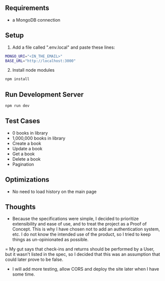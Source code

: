 ## Requirements

- a MongoDB connection

## Setup

1. Add a file called ".env.local" and paste these lines:

```bash
MONGO_URI="<IN_THE_EMAIL>"
BASE_URL="http://localhost:3000"
```

2. Install node modules

```bash
npm install
```

## Run Development Server

```bash
npm run dev
```

## Test Cases

- 0 books in library
- 1,000,000 books in library
- Create a book
- Update a book
- Get a book
- Delete a book
- Pagination

## Optimizations

- No need to load history on the main page

## Thoughts

- Because the specifications were simple, I decided to prioritize extensibility and ease of use, and to treat the project as a Proof of Concept. This is why I have chosen not to add an authentication system, etc. I do not know the intended use of the product, so I tried to keep things as un-opinionated as possible.

= My gut says that check-ins and returns should be performed by a User, but it wasn't listed in the spec, so I decided that this was an assumption that could later prove to be false.

- I will add more testing, allow CORS and deploy the site later when I have some time.
